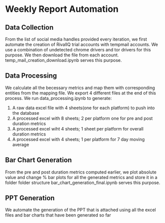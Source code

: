 # Weekly Report Automation

## Data Collection
From the list of social media handles provided every iteration, we first automate the creation of RivalIQ trial accounts with tempmail accounts. We use a combination of undetected chrome drivers and tor drivers for this purpose. We then download the file from each account.
temp_mail_creation_download.ipynb serves this purpose.

## Data Processing
We calculate all the becessary metrics and map them with corresponding entities from the mapping file. We export 4 different files at the end of this process. 
We run data_processing.ipynb to generate:
1) A raw data excel file with 4 sheets(one for each platform) to push into the database
2) A processed excel with 8 sheets; 2 per platform one for pre and post duration metrics
3) A processed excel wiht 4 sheets; 1 sheet per platform for overall duration metrics
4) A processed excel with 4 sheets; 1 per platform for 7 day moving average

## Bar Chart Generation 
From the pre and post duration metrics computed earlier, we plot absolute value and change % bar plots for all the generated metrics and store it in a folder folder structure
bar_chart_generation_final.ipynb serves this purpose.

## PPT Generation
We automate the generation of the PPT that is attached using all the excel files and bar charts that have been generated so far
